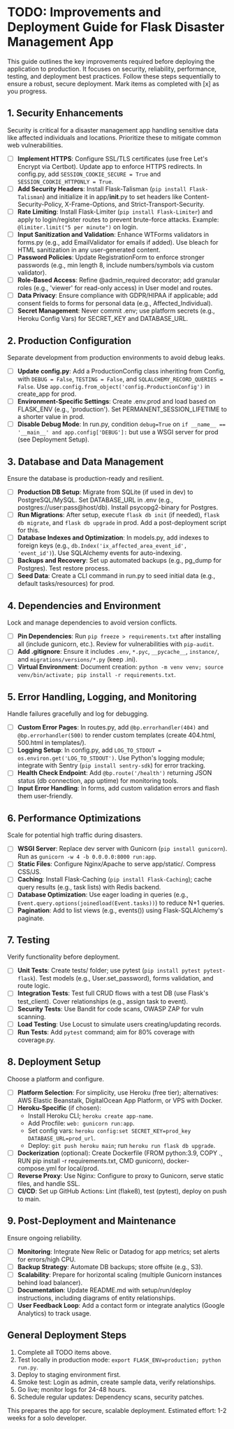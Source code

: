 # TODO: Improvements and Deployment Guide for Flask Disaster Management App

This guide outlines the key improvements required before deploying the application to production. It focuses on security, reliability, performance, testing, and deployment best practices. Follow these steps sequentially to ensure a robust, secure deployment. Mark items as completed with [x] as you progress.

## 1. Security Enhancements
Security is critical for a disaster management app handling sensitive data like affected individuals and locations. Prioritize these to mitigate common web vulnerabilities.

- [ ] **Implement HTTPS**: Configure SSL/TLS certificates (use free Let's Encrypt via Certbot). Update app to enforce HTTPS redirects. In config.py, add `SESSION_COOKIE_SECURE = True` and `SESSION_COOKIE_HTTPONLY = True`.
- [ ] **Add Security Headers**: Install Flask-Talisman (`pip install Flask-Talisman`) and initialize it in app/__init__.py to set headers like Content-Security-Policy, X-Frame-Options, and Strict-Transport-Security.
- [ ] **Rate Limiting**: Install Flask-Limiter (`pip install Flask-Limiter`) and apply to login/register routes to prevent brute-force attacks. Example: `@limiter.limit("5 per minute")` on login.
- [ ] **Input Sanitization and Validation**: Enhance WTForms validators in forms.py (e.g., add EmailValidator for emails if added). Use bleach for HTML sanitization in any user-generated content.
- [ ] **Password Policies**: Update RegistrationForm to enforce stronger passwords (e.g., min length 8, include numbers/symbols via custom validator).
- [ ] **Role-Based Access**: Refine @admin_required decorator; add granular roles (e.g., 'viewer' for read-only access) in User model and routes.
- [ ] **Data Privacy**: Ensure compliance with GDPR/HIPAA if applicable; add consent fields to forms for personal data (e.g., Affected_Individual).
- [ ] **Secret Management**: Never commit .env; use platform secrets (e.g., Heroku Config Vars) for SECRET_KEY and DATABASE_URL.

## 2. Production Configuration
Separate development from production environments to avoid debug leaks.

- [ ] **Update config.py**: Add a ProductionConfig class inheriting from Config, with `DEBUG = False`, `TESTING = False`, and `SQLALCHEMY_RECORD_QUERIES = False`. Use `app.config.from_object('config.ProductionConfig')` in create_app for prod.
- [ ] **Environment-Specific Settings**: Create .env.prod and load based on FLASK_ENV (e.g., 'production'). Set PERMANENT_SESSION_LIFETIME to a shorter value in prod.
- [ ] **Disable Debug Mode**: In run.py, condition `debug=True` on `if __name__ == '__main__' and app.config['DEBUG']:` but use a WSGI server for prod (see Deployment Setup).

## 3. Database and Data Management
Ensure the database is production-ready and resilient.

- [ ] **Production DB Setup**: Migrate from SQLite (if used in dev) to PostgreSQL/MySQL. Set DATABASE_URL in .env (e.g., postgres://user:pass@host/db). Install psycopg2-binary for Postgres.
- [ ] **Run Migrations**: After setup, execute `flask db init` (if needed), `flask db migrate`, and `flask db upgrade` in prod. Add a post-deployment script for this.
- [ ] **Database Indexes and Optimization**: In models.py, add indexes to foreign keys (e.g., `db.Index('ix_affected_area_event_id', 'event_id')`). Use SQLAlchemy events for auto-indexing.
- [ ] **Backups and Recovery**: Set up automated backups (e.g., pg_dump for Postgres). Test restore process.
- [ ] **Seed Data**: Create a CLI command in run.py to seed initial data (e.g., default tasks/resources) for prod.

## 4. Dependencies and Environment
Lock and manage dependencies to avoid version conflicts.

- [ ] **Pin Dependencies**: Run `pip freeze > requirements.txt` after installing all (include gunicorn, etc.). Review for vulnerabilities with `pip-audit`.
- [ ] **Add .gitignore**: Ensure it includes `.env`, `*.pyc`, `__pycache__`, `instance/`, and `migrations/versions/*.py` (keep .ini).
- [ ] **Virtual Environment**: Document creation: `python -m venv venv; source venv/bin/activate; pip install -r requirements.txt`.

## 5. Error Handling, Logging, and Monitoring
Handle failures gracefully and log for debugging.

- [ ] **Custom Error Pages**: In routes.py, add `@bp.errorhandler(404)` and `@bp.errorhandler(500)` to render custom templates (create 404.html, 500.html in templates/).
- [ ] **Logging Setup**: In config.py, add `LOG_TO_STDOUT = os.environ.get('LOG_TO_STDOUT')`. Use Python's logging module; integrate with Sentry (`pip install sentry-sdk`) for error tracking.
- [ ] **Health Check Endpoint**: Add `@bp.route('/health')` returning JSON status (db connection, app uptime) for monitoring tools.
- [ ] **Input Error Handling**: In forms, add custom validation errors and flash them user-friendly.

## 6. Performance Optimizations
Scale for potential high traffic during disasters.

- [ ] **WSGI Server**: Replace dev server with Gunicorn (`pip install gunicorn`). Run as `gunicorn -w 4 -b 0.0.0.0:8000 run:app`.
- [ ] **Static Files**: Configure Nginx/Apache to serve app/static/. Compress CSS/JS.
- [ ] **Caching**: Install Flask-Caching (`pip install Flask-Caching`); cache query results (e.g., task lists) with Redis backend.
- [ ] **Database Optimization**: Use eager loading in queries (e.g., `Event.query.options(joinedload(Event.tasks))`) to reduce N+1 queries.
- [ ] **Pagination**: Add to list views (e.g., events()) using Flask-SQLAlchemy's paginate.

## 7. Testing
Verify functionality before deployment.

- [ ] **Unit Tests**: Create tests/ folder; use pytest (`pip install pytest pytest-flask`). Test models (e.g., User.set_password), forms validation, and route logic.
- [ ] **Integration Tests**: Test full CRUD flows with a test DB (use Flask's test_client). Cover relationships (e.g., assign task to event).
- [ ] **Security Tests**: Use Bandit for code scans, OWASP ZAP for vuln scanning.
- [ ] **Load Testing**: Use Locust to simulate users creating/updating records.
- [ ] **Run Tests**: Add `pytest` command; aim for 80% coverage with coverage.py.

## 8. Deployment Setup
Choose a platform and configure.

- [ ] **Platform Selection**: For simplicity, use Heroku (free tier); alternatives: AWS Elastic Beanstalk, DigitalOcean App Platform, or VPS with Docker.
- [ ] **Heroku-Specific** (if chosen):
  - Install Heroku CLI; `heroku create app-name`.
  - Add Procfile: `web: gunicorn run:app`.
  - Set config vars: `heroku config:set SECRET_KEY=prod_key DATABASE_URL=prod_url`.
  - Deploy: `git push heroku main`; run `heroku run flask db upgrade`.
- [ ] **Dockerization** (optional): Create Dockerfile (FROM python:3.9, COPY ., RUN pip install -r requirements.txt, CMD gunicorn), docker-compose.yml for local/prod.
- [ ] **Reverse Proxy**: Use Nginx: Configure to proxy to Gunicorn, serve static files, and handle SSL.
- [ ] **CI/CD**: Set up GitHub Actions: Lint (flake8), test (pytest), deploy on push to main.

## 9. Post-Deployment and Maintenance
Ensure ongoing reliability.

- [ ] **Monitoring**: Integrate New Relic or Datadog for app metrics; set alerts for errors/high CPU.
- [ ] **Backup Strategy**: Automate DB backups; store offsite (e.g., S3).
- [ ] **Scalability**: Prepare for horizontal scaling (multiple Gunicorn instances behind load balancer).
- [ ] **Documentation**: Update README.md with setup/run/deploy instructions, including diagrams of entity relationships.
- [ ] **User Feedback Loop**: Add a contact form or integrate analytics (Google Analytics) to track usage.

## General Deployment Steps
1. Complete all TODO items above.
2. Test locally in production mode: `export FLASK_ENV=production; python run.py`.
3. Deploy to staging environment first.
4. Smoke test: Login as admin, create sample data, verify relationships.
5. Go live; monitor logs for 24-48 hours.
6. Schedule regular updates: Dependency scans, security patches.

This prepares the app for secure, scalable deployment. Estimated effort: 1-2 weeks for a solo developer.
